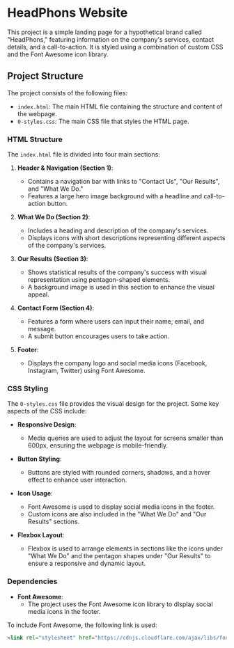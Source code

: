 # HeadPhons Website

This project is a simple landing page for a hypothetical brand called "HeadPhons," featuring information on the company's services, contact details, and a call-to-action. It is styled using a combination of custom CSS and the Font Awesome icon library.

## Project Structure

The project consists of the following files:

- `index.html`: The main HTML file containing the structure and content of the webpage.
- `0-styles.css`: The main CSS file that styles the HTML page.

### HTML Structure

The `index.html` file is divided into four main sections:

1. **Header & Navigation (Section 1)**:
    - Contains a navigation bar with links to "Contact Us", "Our Results", and "What We Do."
    - Features a large hero image background with a headline and call-to-action button.

2. **What We Do (Section 2)**:
    - Includes a heading and description of the company's services.
    - Displays icons with short descriptions representing different aspects of the company's services.

3. **Our Results (Section 3)**:
    - Shows statistical results of the company's success with visual representation using pentagon-shaped elements.
    - A background image is used in this section to enhance the visual appeal.

4. **Contact Form (Section 4)**:
    - Features a form where users can input their name, email, and message.
    - A submit button encourages users to take action.

5. **Footer**:
    - Displays the company logo and social media icons (Facebook, Instagram, Twitter) using Font Awesome.

### CSS Styling

The `0-styles.css` file provides the visual design for the project. Some key aspects of the CSS include:

- **Responsive Design**:
    - Media queries are used to adjust the layout for screens smaller than 600px, ensuring the webpage is mobile-friendly.
    
- **Button Styling**:
    - Buttons are styled with rounded corners, shadows, and a hover effect to enhance user interaction.

- **Icon Usage**:
    - Font Awesome is used to display social media icons in the footer.
    - Custom icons are also included in the "What We Do" and "Our Results" sections.

- **Flexbox Layout**:
    - Flexbox is used to arrange elements in sections like the icons under "What We Do" and the pentagon shapes under "Our Results" to ensure a responsive and dynamic layout.

### Dependencies

- **Font Awesome**:
    - The project uses the Font Awesome icon library to display social media icons in the footer.

To include Font Awesome, the following link is used:
```html
<link rel="stylesheet" href="https://cdnjs.cloudflare.com/ajax/libs/font-awesome/4.7.0/css/font-awesome.min.css">
